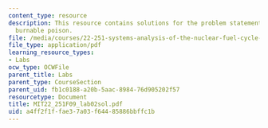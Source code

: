 ```yaml
---
content_type: resource
description: This resource contains solutions for the problem statements related to
  burnable poison.
file: /media/courses/22-251-systems-analysis-of-the-nuclear-fuel-cycle-fall-2009/a4ff2f1ffae37a03f64485886bbffc1b_MIT22_251F09_lab02sol.pdf
file_type: application/pdf
learning_resource_types:
- Labs
ocw_type: OCWFile
parent_title: Labs
parent_type: CourseSection
parent_uid: fb1c0188-a20b-5aac-8984-76d905202f57
resourcetype: Document
title: MIT22_251F09_lab02sol.pdf
uid: a4ff2f1f-fae3-7a03-f644-85886bbffc1b
---
```

